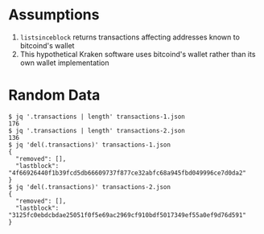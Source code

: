 # Assumptions

1. `listsinceblock` returns transactions affecting addresses known to bitcoind's wallet
1. This hypothetical Kraken software uses bitcoind's wallet rather than its own wallet implementation

# Random Data

```
$ jq '.transactions | length' transactions-1.json 
176
$ jq '.transactions | length' transactions-2.json 
136
$ jq 'del(.transactions)' transactions-1.json 
{
  "removed": [],
  "lastblock": "4f66926440f1b39fcd5db66609737f877ce32abfc68a945fbd049996ce7d0da2"
}
$ jq 'del(.transactions)' transactions-2.json 
{
  "removed": [],
  "lastblock": "3125fc0ebdcbdae25051f0f5e69ac2969cf910bdf5017349ef55a0ef9d76d591"
}

```
